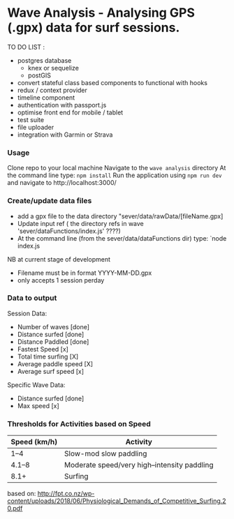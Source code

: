# Wave Analysis - Analysing GPS (.gpx) data for surf sessions.

TO DO LIST :
- postgres database
    - knex or sequelize
    - postGIS
- convert stateful class based components to functional with hooks
- redux / context provider
- timeline component
- authentication with passport.js
- optimise front end for mobile / tablet
- test suite
- file uploader
- integration with Garmin or Strava

### Usage
Clone repo to your local machine
Navigate to the `wave analysis` directory
At the command line type: `npm install` 
Run the application using `npm run dev` and navigate to http://localhost:3000/

### Create/update data files
- add a gpx file to the data directory "sever/data/rawData/[fileName.gpx]
- Update input ref ( the directory refs in wave 'sever/dataFunctions/index.js' ????)
- At the command line (from the sever/data/dataFunctions dir) type: `node index.js
    
 NB at current stage of development
 - Filename must be in format YYYY-MM-DD.gpx
 - only accepts 1 session perday 

### Data to output
Session Data:
 - Number of waves          [done]
 - Distance surfed          [done] 
 - Distance Paddled         [done]
 - Fastest Speed            [x]
 - Total time surfing       [X]
 - Average paddle speed     [X]
 - Average surf speed       [x]

Specific Wave Data:
- Distance surfed           [done]
- Max speed                 [x]


### Thresholds for Activities based on Speed
| Speed (km/h) | Activity |
| ------------- | ------------- |
| 1–4 | Slow-mod slow paddling |
| 4.1–8 | Moderate speed/very high–intensity paddling |
| 8.1+ | Surfing |

based on:
http://fpt.co.nz/wp-content/uploads/2018/06/Physiological_Demands_of_Competitive_Surfing.20.pdf
